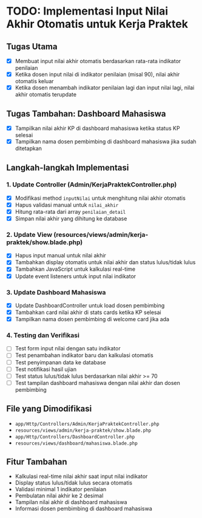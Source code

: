 # TODO: Implementasi Input Nilai Akhir Otomatis untuk Kerja Praktek

## Tugas Utama
- [x] Membuat input nilai akhir otomatis berdasarkan rata-rata indikator penilaian
- [x] Ketika dosen input nilai di indikator penilaian (misal 90), nilai akhir otomatis keluar
- [x] Ketika dosen menambah indikator penilaian lagi dan input nilai lagi, nilai akhir otomatis terupdate

## Tugas Tambahan: Dashboard Mahasiswa
- [x] Tampilkan nilai akhir KP di dashboard mahasiswa ketika status KP selesai
- [x] Tampilkan nama dosen pembimbing di dashboard mahasiswa jika sudah ditetapkan

## Langkah-langkah Implementasi

### 1. Update Controller (Admin/KerjaPraktekController.php)
- [x] Modifikasi method `inputNilai` untuk menghitung nilai akhir otomatis
- [x] Hapus validasi manual untuk `nilai_akhir`
- [x] Hitung rata-rata dari array `penilaian_detail`
- [x] Simpan nilai akhir yang dihitung ke database

### 2. Update View (resources/views/admin/kerja-praktek/show.blade.php)
- [x] Hapus input manual untuk nilai akhir
- [x] Tambahkan display otomatis untuk nilai akhir dan status lulus/tidak lulus
- [x] Tambahkan JavaScript untuk kalkulasi real-time
- [x] Update event listeners untuk input nilai indikator

### 3. Update Dashboard Mahasiswa
- [x] Update DashboardController untuk load dosen pembimbing
- [x] Tambahkan card nilai akhir di stats cards ketika KP selesai
- [x] Tampilkan nama dosen pembimbing di welcome card jika ada

### 4. Testing dan Verifikasi
- [ ] Test form input nilai dengan satu indikator
- [ ] Test penambahan indikator baru dan kalkulasi otomatis
- [ ] Test penyimpanan data ke database
- [ ] Test notifikasi hasil ujian
- [ ] Test status lulus/tidak lulus berdasarkan nilai akhir >= 70
- [ ] Test tampilan dashboard mahasiswa dengan nilai akhir dan dosen pembimbing

## File yang Dimodifikasi
- `app/Http/Controllers/Admin/KerjaPraktekController.php`
- `resources/views/admin/kerja-praktek/show.blade.php`
- `app/Http/Controllers/DashboardController.php`
- `resources/views/dashboard/mahasiswa.blade.php`

## Fitur Tambahan
- Kalkulasi real-time nilai akhir saat input nilai indikator
- Display status lulus/tidak lulus secara otomatis
- Validasi minimal 1 indikator penilaian
- Pembulatan nilai akhir ke 2 desimal
- Tampilan nilai akhir di dashboard mahasiswa
- Informasi dosen pembimbing di dashboard mahasiswa
